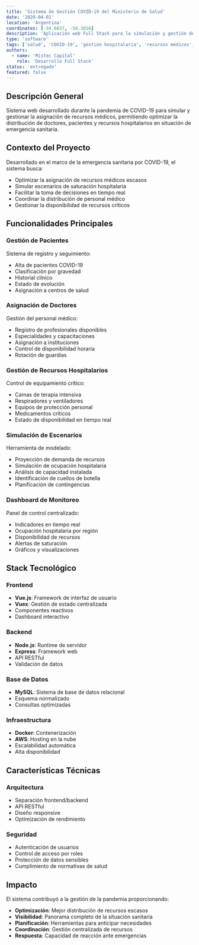 ```yaml
---
title: 'Sistema de Gestión COVID-19 del Ministerio de Salud'
date: '2020-04-01'
location: 'Argentina'
coordinates: [-34.6037, -58.3816]
description: 'Aplicación web Full Stack para la simulación y gestión de asignación de doctores, pacientes y recursos hospitalarios durante la pandemia.'
type: 'software'
tags: ['salud', 'COVID-19', 'gestión hospitalaria', 'recursos médicos', 'pandemia']
authors:
  - name: 'Mistec Capital'
    role: 'Desarrollo Full Stack'
status: 'entregado'
featured: false
---
```


## Descripción General

Sistema web desarrollado durante la pandemia de COVID-19 para simular y gestionar la asignación de recursos médicos, permitiendo optimizar la distribución de doctores, pacientes y recursos hospitalarios en situación de emergencia sanitaria.

## Contexto del Proyecto

Desarrollado en el marco de la emergencia sanitaria por COVID-19, el sistema busca:
- Optimizar la asignación de recursos médicos escasos
- Simular escenarios de saturación hospitalaria
- Facilitar la toma de decisiones en tiempo real
- Coordinar la distribución de personal médico
- Gestionar la disponibilidad de recursos críticos

## Funcionalidades Principales

### Gestión de Pacientes

Sistema de registro y seguimiento:
- Alta de pacientes COVID-19
- Clasificación por gravedad
- Historial clínico
- Estado de evolución
- Asignación a centros de salud

### Asignación de Doctores

Gestión del personal médico:
- Registro de profesionales disponibles
- Especialidades y capacitaciones
- Asignación a instituciones
- Control de disponibilidad horaria
- Rotación de guardias

### Gestión de Recursos Hospitalarios

Control de equipamiento crítico:
- Camas de terapia intensiva
- Respiradores y ventiladores
- Equipos de protección personal
- Medicamentos críticos
- Estado de disponibilidad en tiempo real

### Simulación de Escenarios

Herramienta de modelado:
- Proyección de demanda de recursos
- Simulación de ocupación hospitalaria
- Análisis de capacidad instalada
- Identificación de cuellos de botella
- Planificación de contingencias

### Dashboard de Monitoreo

Panel de control centralizado:
- Indicadores en tiempo real
- Ocupación hospitalaria por región
- Disponibilidad de recursos
- Alertas de saturación
- Gráficos y visualizaciones

## Stack Tecnológico

### Frontend

- **Vue.js**: Framework de interfaz de usuario
- **Vuex**: Gestión de estado centralizada
- Componentes reactivos
- Dashboard interactivo

### Backend

- **Node.js**: Runtime de servidor
- **Express**: Framework web
- API RESTful
- Validación de datos

### Base de Datos

- **MySQL**: Sistema de base de datos relacional
- Esquema normalizado
- Consultas optimizadas

### Infraestructura

- **Docker**: Contenerización
- **AWS**: Hosting en la nube
- Escalabilidad automática
- Alta disponibilidad

## Características Técnicas

### Arquitectura

- Separación frontend/backend
- API RESTful
- Diseño responsive
- Optimización de rendimiento

### Seguridad

- Autenticación de usuarios
- Control de acceso por roles
- Protección de datos sensibles
- Cumplimiento de normativas de salud

## Impacto

El sistema contribuyó a la gestión de la pandemia proporcionando:

- **Optimización**: Mejor distribución de recursos escasos
- **Visibilidad**: Panorama completo de la situación sanitaria
- **Planificación**: Herramientas para anticipar necesidades
- **Coordinación**: Gestión centralizada de recursos
- **Respuesta**: Capacidad de reacción ante emergencias
